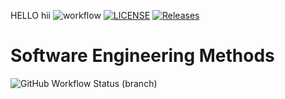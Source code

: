 HELLO hii
![workflow](https://github.com/Vict0r-Git/sem/actions/workflows/main.yml/badge.svg)
[![LICENSE](https://img.shields.io/github/license/Vict0r-Git/sem.svg?style=flat-square)](https://github.com/Vict0r-Git/sem/blob/master/LICENSE)
[![Releases](https://img.shields.io/github/release/Vict0r-Git/sem/all.svg?style=flat-square)](https://github.com/<github-username>/sem/releases)

# Software Engineering Methods
![GitHub Workflow Status (branch)](https://img.shields.io/github/workflow/status/Vict0r-Git/sem/main.yml/<branch>?style=flat-square)

